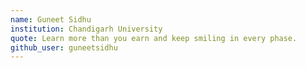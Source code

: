 ```yaml
---
name: Guneet Sidhu
institution: Chandigarh University
quote: Learn more than you earn and keep smiling in every phase.
github_user: guneetsidhu
---
```

